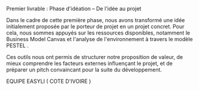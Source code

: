 Premier livrable : Phase d'idéation – De l'idée au projet

Dans le cadre de cette première phase, nous avons transformé une idée initialement proposée par le porteur de projet en un projet concret. Pour cela, nous sommes appuyés sur les ressources disponibles, notamment le Business Model Canvas et l'analyse de l'environnement à travers le modèle PESTEL .

Ces outils nous ont permis de structurer notre proposition de valeur, de mieux comprendre les facteurs externes influençant le projet, et de préparer un pitch convaincant pour la suite du développement.

EQUIPE EASYLI ( COTE D'IVOIRE )
